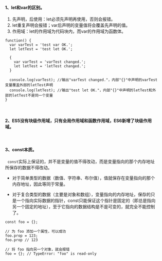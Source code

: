 #### 1、let和var的区别。

  1. 先声明，后使用：let必须先声明再使用，否则会报错。
  2. let重复声明会报错；var后声明的变量值将会覆盖先声明的值。
  3. 作用域：let的作用域为代码块内，而var的作用域为函数体。
  ```
  function() {
    var varTest = 'test var OK.';
    let letTest = 'test let OK.';

    {
      var varTest = 'varTest changed.';
      let letTest = 'letTest changed.';
    } 

    console.log(varTest); //输出"varTest changed."，内部"{}"中声明的varTest变量覆盖外部的letTest声明
    console.log(letTest); //输出"test let OK."，内部"{}"中声明的letTest和外部的letTest不是同一个变量
  }
  ```
<br>

#### 2、ES5没有块级作用域，只有全局作用域和函数作用域，ES6新增了块级作用域。
  
<br>

#### 3、const本质。
  
&nbsp;&nbsp;`const`实际上保证的，并不是变量的值不得改动，而是变量指向的那个内存地址所保存的数据不得改动。

  - 对于简单类型的数据（数值、字符串、布尔值），值就保存在变量指向的那个内存地址，因此等同于常量。

  - 对于复合类型的数据（主要是对象和数组），变量指向的内存地址，保存的只是一个指向实际数据的指针，const只能保证这个指针是固定的（即总是指向另一个固定的地址），至于它指向的数据结构是不是可变的，就完全不能控制了。
  
  ```
  const foo = {};

  // 为 foo 添加一个属性，可以成功
  foo.prop = 123;
  foo.prop // 123

  // 将 foo 指向另一个对象，就会报错
  foo = {}; // TypeError: "foo" is read-only
  ```



